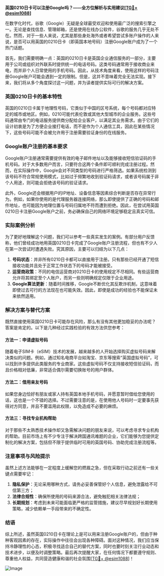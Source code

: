 **英国0210日卡可以注册Google吗？——全方位解析与实用建议[[TG💪+ @esim1088](https://t.me/s/esim1088)]**

在数字化时代，谷歌（Google）无疑是全球最受欢迎和使用最广泛的搜索引擎之一。无论是查找信息、管理邮箱，还是使用在线办公软件，谷歌的服务几乎无处不在。然而，对于一些人来说，尤其是那些身处海外或者希望尝试多账户操作的人来说，是否可以用英国的0210日卡（即英国本地号码）注册Google账户成为了一个热门话题。

首先，我们需要明确一点：英国的0210日卡是英国企业通信服务的一部分，主要用于公司或组织对外联系时提供统一的电话号码。这类号码通常用于接收商业来电，而并非个人日常使用的手机号码。因此，从技术角度来看，使用这样的号码注册Google账户可能会遇到一定的限制。但是，这并不意味着完全无法实现。接下来，我们将从多个角度探讨这一问题，并为读者提供实际可行的解决方案。

### 英国0210日卡的基本特性

英国的0210日卡属于地理性号码，它类似于中国的区号系统，每个号码都对应特定的城市或地区。例如，0210可能代表伦敦或其他大型城市的企业服务。这些号码通常由专门的电话服务提供商分配给企业客户，以满足其业务需求。由于它们的设计初衷是为了方便企业接打电话，而不是作为个人通信工具，因此在某些情况下，这些号码可能不会被允许用于注册需要验证身份的在线服务。

### Google账户注册的基本要求

Google账户注册通常需要提供有效的电子邮件地址以及能够接收短信验证码的手机号码。对于大多数用户而言，只要符合这两个条件即可顺利完成注册过程。然而，在实际操作中，Google会对不同类型的号码进行严格筛选。如果系统检测到该号码不符合常规使用模式，比如过于频繁地收到验证码请求，或者该号码属于非个人用途，则可能会拒绝该号码的验证请求。

此外，Google还会根据用户的IP地址、设备信息等因素综合判断是否存在异常行为。例如，如果你使用的是代理服务器连接网络，那么即使提供了正确的号码和邮件地址，也可能因为地理位置与号码归属地不符而遭到拒绝。因此，在尝试用英国0210日卡注册Google账户之前，务必确保自己的网络环境足够稳定且真实可信。

### 实际案例分析

为了更好地理解这个问题，我们可以参考一些真实发生的案例。有部分用户反馈称，他们曾经成功地用英国0210日卡完成了Google账户注册流程，但也有不少人在第一次尝试时遭遇失败。究其原因，主要可以归结为以下几点：

1. **号码状态**：并非所有0210日卡都可以直接用于注册。只有那些已经开通了短信接收功能并且处于正常工作状态下的号码才能被接受。
2. **运营商政策**：不同的电信运营商对0210日卡的使用规定不尽相同。有些运营商允许将其绑定至个人账户，而另一些则明确规定仅限于企业用途。
3. **Google算法更新**：随着时间推移，Google不断优化其反欺诈机制，这意味着即使过去可行的方法现在也可能失效。因此，即使是成功的经验也不能保证未来依然适用。

### 解决方案与替代方案

既然直接使用英国0210日卡可能存在风险，那么有没有其他更加稳妥的办法呢？答案是肯定的。以下是几种经过实践检验的有效方法供您参考：

#### 方法一：申请虚拟号码
随着电子SIM卡（eSIM）技术的发展，越来越多的人开始选择购买虚拟号码来解决类似的问题。例如，通过知名电商平台如淘宝、京东等搜索“英国虚拟号码”，可以找到许多提供此类服务的专业商家。这些虚拟号码不仅支持接收短信验证码，而且价格相对低廉，非常适合偶尔需要切换账号的用户群体。

#### 方法二：借用亲友号码
如果您身边恰好有朋友或家人持有英国本地手机号码，并愿意暂时借给您使用的话，这也是一个不错的选择。不过需要注意的是，在使用他人号码时一定要事先获得对方同意，并且不要滥用此权限，以免造成不必要的麻烦。

#### 方法三：寻找专业机构帮助
对于那些不太熟悉技术操作却又急需解决问题的朋友来说，可以考虑寻求专业机构的帮助。目前市场上有不少专注于解决跨国通讯难题的企业，它们能够为您提供定制化的解决方案，包括但不限于提供临时可用的英国号码、协助完成注册流程等。

### 注意事项与风险提示

虽然上述方法能够在一定程度上缓解您的燃眉之急，但在采取行动之前还有一些关键点需要牢记：

1. **隐私保护**：无论采用哪种方式，请务必妥善保管好个人信息，避免泄露给不可信第三方；
2. **法律合规性**：确保所使用的号码来源合法，避免触犯相关法律法规；
3. **长期规划**：考虑到未来可能面临更严格的监管措施，建议尽早规划好长期使用策略，减少依赖单一手段带来的不确定性。

### 结语

综上所述，虽然英国0210日卡在理论上是可以用来注册Google账户的，但由于种种客观因素的存在，实际操作中往往会出现各种障碍。面对这种情况，我们应当保持冷静理性的心态，积极寻找适合自己的替代方案，同时也要时刻关注行业动态和技术进步，以便及时调整策略。最后再次提醒大家，在任何情况下都要遵守规则、尊重他人权益，共同营造健康和谐的社会氛围[[TG💪+ @esim1088](https://t.me/s/esim1088)]！

![Image](https://i.postimg.cc/4NQfJmqS/Snipaste-2025-05-13-00-14-12.png)